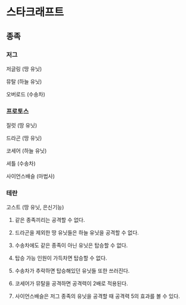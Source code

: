 # 스타크래프트

## 종족

### 저그

저글링 (땅 유닛)

뮤탈 (하늘 유닛)

오버로드 (수송차)

### 프로토스

질럿  (땅 유닛)

드라곤 (땅 유닛)

코세어 (하늘 유닛)

셔틀 (수송차)

사이언스배슬 (마법사)

### 테란

고스트 (땅 유닛, 은신기능)


1. 같은 종족끼리는 공격할 수 없다.
2. 드라곤을 제외한 땅 유닛들은 하늘 유닛을 공격할 수 없다.
3. 수송차에도 같은 종족이 아닌 유닛은 탑승할 수 없다.
4. 탑승 가능 인원이 가득차면 탑승할 수 없다.
5. 수송차가 추락하면 탑승해있던 유닛들 또한 쓰러진다.

1. 코세어가 뮤탈을 공격하면 공격력이 2배로 적용된다.
2. 사이언스배슬은 저그 종족의 유닛을 공격할 때 공격력 5의 효과를 볼 수 있다.

